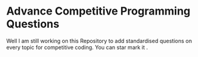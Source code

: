 # Advance Competitive Programming Questions
Well I am still working on this Repository to add standardised questions on every topic for competitive coding.
You can star mark it .
